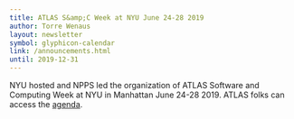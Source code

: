 ```yaml
---
title: ATLAS S&amp;C Week at NYU June 24-28 2019
author: Torre Wenaus
layout: newsletter
symbol: glyphicon-calendar
link: /announcements.html
until: 2019-12-31
---
```


NYU hosted and NPPS led the organization of ATLAS Software and Computing Week at NYU in Manhattan June 24-28 2019. ATLAS folks can access the [agenda](https://indico.cern.ch/event/765245/).
